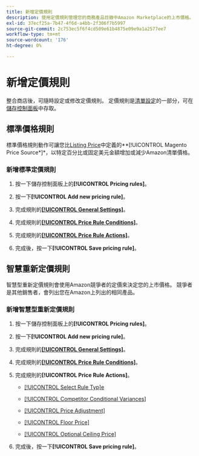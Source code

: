 ```yaml
---
title: 新增定價規則
description: 使用定價規則管理您的商務產品目錄中Amazon Marketplace的上市價格。
exl-id: 37ecf25a-7b47-4f6d-a4bb-2f306f7b5997
source-git-commit: 2c753ec5f6f4cd509e61b4875e09e9a1a2577ee7
workflow-type: tm+mt
source-wordcount: '176'
ht-degree: 0%

---
```


# 新增定價規則

整合商店後，可隨時設定或修改定價規則。 定價規則是[清單設定](./listing-settings.md)的一部分，可在[儲存控制面板](./amazon-store-dashboard.md)中存取。

## 標準價格規則

標準價格規則動作可讓您比[Listing Price](./listing-price.md)中定義的**[!UICONTROL Magento Price Source*]*，以特定百分比或固定美元金額增加或減少Amazon清單價格。

### 新增標準定價規則

1. 按一下儲存控制面板上的&#x200B;**[!UICONTROL Pricing rules]**。

1. 按一下&#x200B;**[!UICONTROL Add new pricing rule]**。

1. 完成規則的&#x200B;**[[!UICONTROL General Settings]](./pricing-rule-general-settings.md)**。

1. 完成規則的&#x200B;**[[!UICONTROL Price Rule Conditions]](./pricing-rule-conditions.md)**。

1. 完成規則的&#x200B;**[[!UICONTROL Price Rule Actions]](./standard-price-rules.md)**。

1. 完成後，按一下&#x200B;**[!UICONTROL Save pricing rule]**。

## 智慧重新定價規則

智慧型重新定價規則會使用Amazon競爭者的定價來決定您的上市價格。 競爭者是其他銷售者，會列出您在Amazon上列出的相同產品。

### 新增智慧型重新定價規則

1. 按一下儲存控制面板上的&#x200B;**[!UICONTROL Pricing rules]**。

1. 按一下&#x200B;**[!UICONTROL Add new pricing rule]**。

1. 完成規則的&#x200B;**[[!UICONTROL General Settings]](./pricing-rule-general-settings.md)**。

1. 完成規則的&#x200B;**[[!UICONTROL Price Rule Conditions]](./pricing-rule-conditions.md)**。

1. 完成規則的&#x200B;**[!UICONTROL Price Rule Actions]**。

   - [[!UICONTROL Select Rule Typ]e](./intelligent-repricing-rules.md)

   - [[!UICONTROL Competitor Conditional Variances]](./competitor-conditional-variances.md)

   - [[!UICONTROL Price Adjustment]](./price-adjustment.md)

   - [[!UICONTROL Floor Price]](./floor-price.md)

   - [[!UICONTROL Optional Ceiling Price]](./optional-ceiling-price.md)

1. 完成後，按一下&#x200B;**[!UICONTROL Save pricing rule]**。
